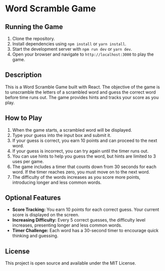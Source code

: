 # Word Scramble Game

## Running the Game
1. Clone the repository.
2. Install dependencies using `npm install` or `yarn install`.
3. Start the development server with `npm run dev` or `yarn dev`.
4. Open your browser and navigate to `http://localhost:3000` to play the game.

## Description
This is a Word Scramble Game built with React. The objective of the game is to unscramble the letters of a scrambled word and guess the correct word before time runs out. The game provides hints and tracks your score as you play.

## How to Play
1. When the game starts, a scrambled word will be displayed.
2. Type your guess into the input box and submit it.
3. If your guess is correct, you earn 10 points and can proceed to the next word.
4. If your guess is incorrect, you can try again until the timer runs out.
5. You can use hints to help you guess the word, but hints are limited to 3 uses per game.
6. The game includes a timer that counts down from 30 seconds for each word. If the timer reaches zero, you must move on to the next word.
7. The difficulty of the words increases as you score more points, introducing longer and less common words.

## Optional Features
- **Score Tracking:** You earn 10 points for each correct guess. Your current score is displayed on the screen.
- **Increasing Difficulty:** Every 5 correct guesses, the difficulty level increases, presenting longer and less common words.
- **Timer Challenge:** Each word has a 30-second timer to encourage quick thinking and guessing.

## License
This project is open source and available under the MIT License.
